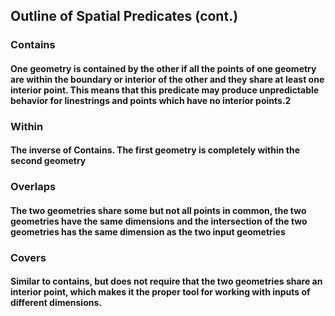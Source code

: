 ## Outline of Spatial Predicates (cont.)

### Contains

#### One geometry is contained by the other if all the points of one geometry are within the boundary or interior of the other and they share at least one interior point. This means that this predicate may produce unpredictable behavior for linestrings and points which have no interior points.2

### Within

#### The inverse of Contains. The first geometry is completely within the second geometry

### Overlaps

#### The two geometries share some but not all points in common, the two geometries have the same dimensions and the intersection of the two geometries has the same dimension as the two input geometries

### Covers

#### Similar to contains, but does not require that the two geometries share an interior point, which makes it the proper tool for working with inputs of different dimensions.
